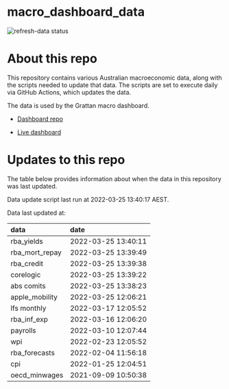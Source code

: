 
<!-- README.md is generated from README.Rmd. Please edit that file -->

# macro\_dashboard\_data

<!-- badges: start -->

![refresh-data
status](https://github.com/grattan/macro_dashboard_data/workflows/refresh-data/badge.svg)

<!-- badges: end -->

# About this repo

This repository contains various Australian macroeconomic data, along
with the scripts needed to update that data. The scripts are set to
execute daily via GitHub Actions, which updates the data.

The data is used by the Grattan macro dashboard.

  - [Dashboard repo](https://github.com/grattan/macrodashboard)

  - [Live dashboard](https://mattcowgill.shinyapps.io/macrodashboard/)

# Updates to this repo

The table below provides information about when the data in this
repository was last updated.

Data update script last run at 2022-03-25 13:40:17 AEST.

Data last updated at:

| data             | date                |
| :--------------- | :------------------ |
| rba\_yields      | 2022-03-25 13:40:11 |
| rba\_mort\_repay | 2022-03-25 13:39:49 |
| rba\_credit      | 2022-03-25 13:39:38 |
| corelogic        | 2022-03-25 13:39:22 |
| abs comits       | 2022-03-25 13:38:23 |
| apple\_mobility  | 2022-03-25 12:06:21 |
| lfs monthly      | 2022-03-17 12:05:52 |
| rba\_inf\_exp    | 2022-03-16 12:06:20 |
| payrolls         | 2022-03-10 12:07:44 |
| wpi              | 2022-02-23 12:05:52 |
| rba\_forecasts   | 2022-02-04 11:56:18 |
| cpi              | 2022-01-25 12:04:51 |
| oecd\_minwages   | 2021-09-09 10:50:38 |
